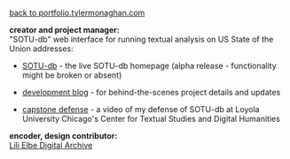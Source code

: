 [back to portfolio.tylermonaghan.com](../index.md)

**creator and project manager:**<br>
"SOTU-db" web interface for running textual analysis on US State of the Union addresses:

- [SOTU-db](http://www.sotu-db.com) - the live SOTU-db homepage (alpha release - functionality might be broken or absent)

- [development blog](http://blog.sotu-db.com) - for behind-the-scenes project details and updates

- [capstone defense](https://luc.hosted.panopto.com/Panopto/Pages/Viewer.aspx?id=a156a239-eef4-411f-bb3e-a9ac014af9a9) - a video of my defense of SOTU-db at Loyola University Chicago's Center for Textual Studies and Digital Humanities

**encoder, design contributor:**<br>
[Lili Elbe Digital Archive](http://www.lilielbe.org)
